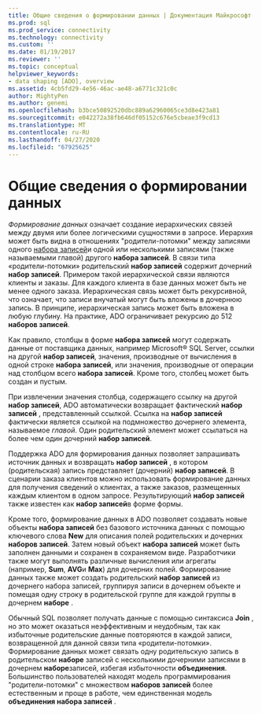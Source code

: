 ```yaml
---
title: Общие сведения о формировании данных | Документация Майкрософт
ms.prod: sql
ms.prod_service: connectivity
ms.technology: connectivity
ms.custom: ''
ms.date: 01/19/2017
ms.reviewer: ''
ms.topic: conceptual
helpviewer_keywords:
- data shaping [ADO], overview
ms.assetid: 4cb5fd29-4e56-46ac-ae48-a6771c321c0c
author: MightyPen
ms.author: genemi
ms.openlocfilehash: b3bce50892520dbc889a62960065ce3d8e423a81
ms.sourcegitcommit: e042272a38fb646df05152c676e5cbeae3f9cd13
ms.translationtype: MT
ms.contentlocale: ru-RU
ms.lasthandoff: 04/27/2020
ms.locfileid: "67925625"
---
```

# <a name="data-shaping-overview"></a>Общие сведения о формировании данных
*Формирование данных* означает создание иерархических связей между двумя или более логическими сущностями в запросе. Иерархия может быть видна в отношениях "родители-потомки" между записями одного [набора записей](../../../ado/reference/ado-api/recordset-object-ado.md)и одной или несколькими записями (также называемыми главой) другого **набора записей**. В связи типа «родители-потомки» родительский **набор записей** содержит дочерний **набор записей**. Примером такой иерархической связи являются клиенты и заказы. Для каждого клиента в базе данных может быть не менее одного заказа. Иерархическая связь может быть рекурсивной, что означает, что записи внучатый могут быть вложены в дочернюю запись. В принципе, иерархическая запись может быть вложена в любую глубину. На практике, ADO ограничивает рекурсию до 512 **наборов записей**.  
  
 Как правило, столбцы в форме **набора записей** могут содержать данные от поставщика данных, например Microsoft® SQL Server, ссылки на другой **набор записей**, значения, производные от вычисления в одной строке **набора записей**, или значения, производные от операции над столбцом всего **набора записей**. Кроме того, столбец может быть создан и пустым.  
  
 При извлечении значения столбца, содержащего ссылку на другой **набор записей**, ADO автоматически возвращает фактический **набор записей** , представленный ссылкой. Ссылка на **набор записей** фактически является ссылкой на подмножество дочернего элемента, называемое *главой*. Один родительский элемент может ссылаться на более чем один дочерний **набор записей**.  
  
 Поддержка ADO для формирования данных позволяет запрашивать источник данных и возвращать **набор записей** , в котором (родительская) запись представляет (дочерний) **набор записей**. В сценарии заказа клиентов можно использовать формирование данных для получения сведений о клиентах, а также заказов, размещенных каждым клиентом в одном запросе. Результирующий **набор записей** также известен как **набор записей**в форме формы.  
  
 Кроме того, формирование данных в ADO позволяет создавать новые объекты **набора записей** без базового источника данных с помощью ключевого слова **New** для описания полей родительских и дочерних **наборов записей**. Затем новый объект **набора записей** может быть заполнен данными и сохранен в сохраняемом виде. Разработчики также могут выполнять различные вычисления или агрегаты (например, **Sum**, **AVG**и **Max**) для дочерних полей. Формирование данных также может создать родительский **набор записей** из дочернего набора записей, группируя записи в дочернем объекте и помещая одну строку в родительской группе для каждой группы в дочернем **наборе** .  
  
 Обычный SQL позволяет получать данные с помощью синтаксиса **Join** , но это может оказаться неэффективным и неудобным, так как избыточные родительские данные повторяются в каждой записи, возвращенной для данной связи типа «родители-потомки». Формирование данных может связать одну родительскую запись в родительском **наборе** записей с несколькими дочерними записями в дочернем **наборе**записей, избегая избыточности **объединения**. Большинство пользователей находят модель программирования "родители-потомки" с множеством **наборов записей** более естественным и проще в работе, чем единственная модель **объединения набора записей** .

